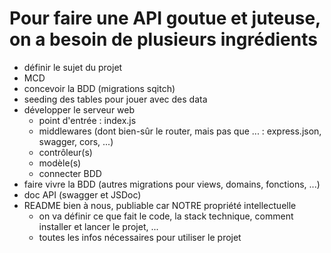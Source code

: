 # Pour faire une API goutue et juteuse, on a besoin de plusieurs ingrédients

- définir le sujet du projet
- MCD
- concevoir la BDD (migrations sqitch)
- seeding des tables pour jouer avec des data
- développer le serveur web
  - point d'entrée : index.js
  - middlewares (dont bien-sûr le router, mais pas que ... : express.json, swagger, cors, ...)
  - contrôleur(s)
  - modèle(s)
  - connecter BDD
- faire vivre la BDD (autres migrations pour views, domains, fonctions, ...)
- doc API (swagger et JSDoc)
- README bien à nous, publiable car NOTRE propriété intellectuelle
  - on va définir ce que fait le code, la stack technique, comment installer et lancer le projet, ...
  - toutes les infos nécessaires pour utiliser le projet